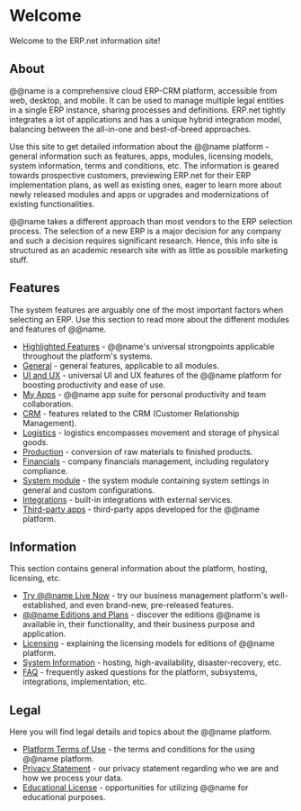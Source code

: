 # Welcome

Welcome to the ERP.net information site!

## About

@@name is a comprehensive cloud ERP-CRM platform, accessible from web, desktop, and mobile.
It can be used to manage multiple legal entities in a single ERP instance, sharing processes and definitions.
ERP.net tightly integrates a lot of applications and has a unique hybrid integration model, balancing between the all-in-one and best-of-breed approaches.

Use this site to get detailed information about the @@name platform - general information such as features, apps, modules, licensing models, system information, terms and conditions, etc.
The information is geared towards prospective customers, previewing ERP.net for their ERP implementation plans, as well as existing ones, eager to learn more about newly released modules and apps or upgrades and modernizations of existing functionalities.

@@name takes a different approach than most vendors to the ERP selection process.
The selection of a new ERP is a major decision for any company and such a decision requires significant research.
Hence, this info site is structured as an academic research site with as little as possible marketing stuff.

## Features

The system features are arguably one of the most important factors when selecting an ERP.
Use this section to read more about the different modules and features of @@name.

* [Highlighted Features](~/features/highlights.md) - @@name's universal strongpoints applicable throughout the platform's systems.
* [General](~/features/general/index.md) - general features, applicable to all modules.
* [UI and UX](~/features/ui-ux-features/index.md) - universal UI and UX features of the @@name platform for boosting productivity and ease of use.
* [My Apps](~/features/my-apps/index.md) - @@name app suite for personal productivity and team collaboration.
* [CRM](~/features/crm/index.md) - features related to the CRM (Customer Relationship Management).
* [Logistics](~/features/logistics/index.md) - logistics encompasses movement and storage of physical goods.
* [Production](~/features/production/index.md) - conversion of raw materials to finished products.
* [Financials](~/features/financials/index.md) - company financials management, including regulatory compliance.
* [System module](~/features/system/index.md) - the system module containing system settings in general and custom configurations.
* [Integrations](~/features/integrations/index.md) - built-in integrations with external services.
* [Third-party apps](~/features/third-party-apps/index.md) - third-party apps developed for the @@name platform.

## Information

This section contains general information about the platform, hosting, licensing, etc.

* [Try @@name Live Now](~/information/try-our-system.md) - try our business management platform's well-established, and even brand-new, pre-released features.
* [@@name Editions and Plans](~/information/editions/index.md) - discover the editions @@name is available in, their functionality, and their business purpose and application.
* [Licensing](~/information/licensing/index.md) - explaining the licensing models for editions of @@name platform.
* [System Information](~/information/system-information/index.md) - hosting, high-availability, disaster-recovery, etc.
* [FAQ](~/information/faq/index.md) - frequently asked questions for the platform, subsystems, integrations, implementation, etc.

## Legal

Here you will find legal details and topics about the @@name platform.

* [Platform Terms of Use](~/legal/platform-terms-of-use.md) - the terms and conditions for the using @@name platform.
* [Privacy Statement](~/legal/privacy.md) - our privacy statement regarding who we are and how we process your data.
* [Educational License](~/legal/educational-license.md) - opportunities for utilizing @@name for educational purposes.
